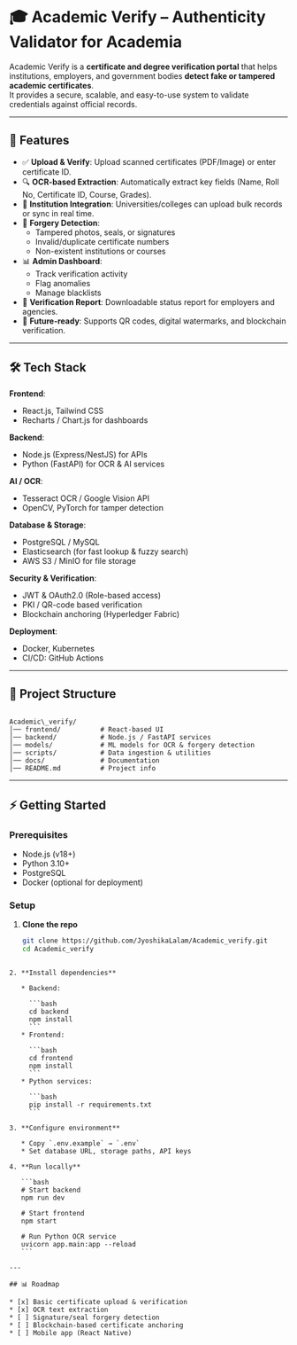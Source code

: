 # 🎓 Academic Verify – Authenticity Validator for Academia

Academic Verify is a **certificate and degree verification portal** that helps institutions, employers, and government bodies **detect fake or tampered academic certificates**.  
It provides a secure, scalable, and easy-to-use system to validate credentials against official records.

---

## 🚀 Features

- ✅ **Upload & Verify**: Upload scanned certificates (PDF/Image) or enter certificate ID.
- 🔍 **OCR-based Extraction**: Automatically extract key fields (Name, Roll No, Certificate ID, Course, Grades).
- 🏫 **Institution Integration**: Universities/colleges can upload bulk records or sync in real time.
- 🔐 **Forgery Detection**:
  - Tampered photos, seals, or signatures
  - Invalid/duplicate certificate numbers
  - Non-existent institutions or courses
- 📊 **Admin Dashboard**:
  - Track verification activity
  - Flag anomalies
  - Manage blacklists
- 🧾 **Verification Report**: Downloadable status report for employers and agencies.
- 🔗 **Future-ready**: Supports QR codes, digital watermarks, and blockchain verification.

---

## 🛠️ Tech Stack

**Frontend**:  
- React.js, Tailwind CSS  
- Recharts / Chart.js for dashboards  

**Backend**:  
- Node.js (Express/NestJS) for APIs  
- Python (FastAPI) for OCR & AI services  

**AI / OCR**:  
- Tesseract OCR / Google Vision API  
- OpenCV, PyTorch for tamper detection  

**Database & Storage**:  
- PostgreSQL / MySQL  
- Elasticsearch (for fast lookup & fuzzy search)  
- AWS S3 / MinIO for file storage  

**Security & Verification**:  
- JWT & OAuth2.0 (Role-based access)  
- PKI / QR-code based verification  
- Blockchain anchoring (Hyperledger Fabric)  

**Deployment**:  
- Docker, Kubernetes  
- CI/CD: GitHub Actions  

---

## 📂 Project Structure

```

Academic\_verify/
│── frontend/          # React-based UI
│── backend/           # Node.js / FastAPI services
│── models/            # ML models for OCR & forgery detection
│── scripts/           # Data ingestion & utilities
│── docs/              # Documentation
│── README.md          # Project info

````

---

## ⚡ Getting Started

### Prerequisites
- Node.js (v18+)
- Python 3.10+
- PostgreSQL
- Docker (optional for deployment)

### Setup

1. **Clone the repo**
   ```bash
   git clone https://github.com/JyoshikaLalam/Academic_verify.git
   cd Academic_verify
````

2. **Install dependencies**

   * Backend:

     ```bash
     cd backend
     npm install
     ```
   * Frontend:

     ```bash
     cd frontend
     npm install
     ```
   * Python services:

     ```bash
     pip install -r requirements.txt
     ```

3. **Configure environment**

   * Copy `.env.example` → `.env`
   * Set database URL, storage paths, API keys

4. **Run locally**

   ```bash
   # Start backend
   npm run dev

   # Start frontend
   npm start

   # Run Python OCR service
   uvicorn app.main:app --reload
   ```

---

## 📊 Roadmap

* [x] Basic certificate upload & verification
* [x] OCR text extraction
* [ ] Signature/seal forgery detection
* [ ] Blockchain-based certificate anchoring
* [ ] Mobile app (React Native)

